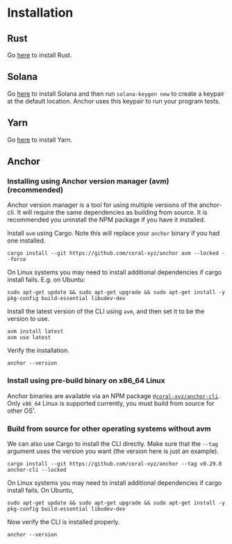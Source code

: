 # Installation

## Rust

Go [here](https://www.rust-lang.org/tools/install) to install Rust.

## Solana

Go [here](https://docs.solana.com/cli/install-solana-cli-tools) to install Solana and then run `solana-keygen new` to create a keypair at the default location. Anchor uses this keypair to run your program tests.

## Yarn

Go [here](https://yarnpkg.com/getting-started/install) to install Yarn.

## Anchor

### Installing using Anchor version manager (avm) (recommended)

Anchor version manager is a tool for using multiple versions of the anchor-cli. It will require the same dependencies as building from source. It is recommended you uninstall the NPM package if you have it installed.

Install `avm` using Cargo. Note this will replace your `anchor` binary if you had one installed.

```
cargo install --git https://github.com/coral-xyz/anchor avm --locked --force
```

On Linux systems you may need to install additional dependencies if cargo install fails. E.g. on Ubuntu:

```
sudo apt-get update && sudo apt-get upgrade && sudo apt-get install -y pkg-config build-essential libudev-dev
```

Install the latest version of the CLI using `avm`, and then set it to be the version to use.

```
avm install latest
avm use latest
```

Verify the installation.

```
anchor --version
```

### Install using pre-build binary on x86_64 Linux

Anchor binaries are available via an NPM package [`@coral-xyz/anchor-cli`](https://www.npmjs.com/package/@coral-xyz/anchor-cli). Only `x86_64` Linux is supported currently, you must build from source for other OS'.

### Build from source for other operating systems without avm

We can also use Cargo to install the CLI directly. Make sure that the `--tag` argument uses the version you want (the version here is just an example).

```
cargo install --git https://github.com/coral-xyz/anchor --tag v0.29.0 anchor-cli --locked
```

On Linux systems you may need to install additional dependencies if cargo install fails. On Ubuntu,

```
sudo apt-get update && sudo apt-get upgrade && sudo apt-get install -y pkg-config build-essential libudev-dev
```

Now verify the CLI is installed properly.

```
anchor --version
```
